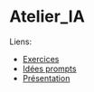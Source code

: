 # Atelier_IA

Liens:
- [Exercices](exercices.md)
- [Idées prompts](idees_prompts.md)
- [Présentation](presentation.md)
